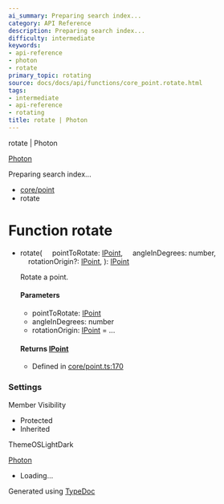 ```yaml
---
ai_summary: Preparing search index...
category: API Reference
description: Preparing search index...
difficulty: intermediate
keywords:
- api-reference
- photon
- rotate
primary_topic: rotating
source: docs/docs/api/functions/core_point.rotate.html
tags:
- intermediate
- api-reference
- rotating
title: rotate | Photon
---
```

rotate | Photon

[Photon](../index.md)




Preparing search index...

* [core/point](../modules/core_point.md)
* rotate

# Function rotate

* rotate(
      pointToRotate: [IPoint](../interfaces/core_schema.IPoint.md),
      angleInDegrees: number,
      rotationOrigin?: [IPoint](../interfaces/core_schema.IPoint.md),
  ): [IPoint](../interfaces/core_schema.IPoint.md)

  Rotate a point.

  #### Parameters

  + pointToRotate: [IPoint](../interfaces/core_schema.IPoint.md)
  + angleInDegrees: number
  + rotationOrigin: [IPoint](../interfaces/core_schema.IPoint.md) = ...

  #### Returns [IPoint](../interfaces/core_schema.IPoint.md)

  + Defined in [core/point.ts:170](https://github.com/mwhite454/photon/blob/main/packages/photon/src/core/point.ts#L170)

### Settings

Member Visibility

* Protected
* Inherited

ThemeOSLightDark

[Photon](../index.md)

* Loading...

Generated using [TypeDoc](https://typedoc.org/)
